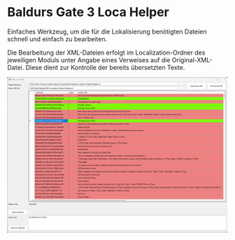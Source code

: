 # Baldurs Gate 3 Loca Helper

Einfaches Werkzeug, um die für die Lokalisierung benötigten Dateien
schnell und einfach zu bearbeiten.

Die Bearbeitung der XML-Dateien erfolgt im Localization-Ordner des jeweiligen Moduls unter Angabe eines Verweises auf die Original-XML-Datei.
Diese dient zur Kontrolle der bereits übersetzten Texte.

![screen1.png](images/screen1.png)